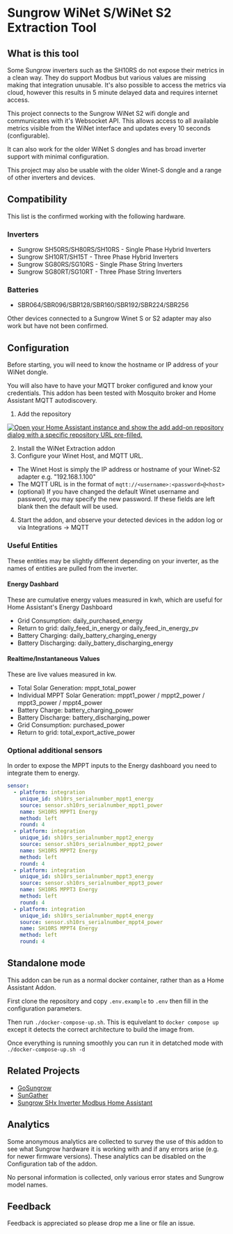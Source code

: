 # Sungrow WiNet S/WiNet S2 Extraction Tool

## What is this tool

Some Sungrow inverters such as the SH10RS do not expose their metrics in a clean way. They do support Modbus but various values are missing making that integration unusable. It's also possible to access the metrics via cloud, however this results in 5 minute delayed data and requires internet access.

This project connects to the Sungrow WiNet S2 wifi dongle and communicates with it's Websocket API. This allows access to all available metrics visible from the WiNet interface and updates every 10 seconds (configurable).

It can also work for the older WiNet S dongles and has broad inverter support with minimal configuration.

This project may also be usable with the older Winet-S dongle and a range of other inverters and devices.

## Compatibility

This list is the confirmed working with the following hardware.

### Inverters

- Sungrow SH50RS/SH80RS/SH10RS - Single Phase Hybrid Inverters
- Sungrow SH10RT/SH15T - Three Phase Hybrid Inverters
- Sungrow SG80RS/SG10RS - Single Phase String Inverters
- Sungrow SG80RT/SG10RT - Three Phase String Inverters

### Batteries

- SBR064/SBR096/SBR128/SBR160/SBR192/SBR224/SBR256

Other devices connected to a Sungrow Winet S or S2 adapter may also work but have not been confirmed.

## Configuration

Before starting, you will need to know the hostname or IP address of your WiNet dongle.

You will also have to have your MQTT broker configured and know your credentials. This addon has been tested with Mosquito broker and Home Assistant MQTT autodiscovery.

1. Add the repository

[![Open your Home Assistant instance and show the add add-on repository dialog with a specific repository URL pre-filled.](https://my.home-assistant.io/badges/supervisor_add_addon_repository.svg)](https://my.home-assistant.io/redirect/supervisor_add_addon_repository/?repository_url=https%3A%2F%2Fgithub.com%2FNickStallman%2Fhome-assistant-repo)

2. Install the WiNet Extraction addon
3. Configure your Winet Host, and MQTT URL.

- The Winet Host is simply the IP address or hostname of your Winet-S2 adapter e.g. "192.168.1.100"
- The MQTT URL is in the format of `mqtt://<username>:<password>@<host>`
- (optional) If you have changed the default Winet username and password, you may specify the new password. If these fields are left blank then the default will be used.

4. Start the addon, and observe your detected devices in the addon log or via Integrations -> MQTT

### Useful Entities

These entities may be slightly different depending on your inverter, as the names of entities are pulled from the inverter.

#### Energy Dashbard

These are cumulative energy values measured in kwh, which are useful for Home Assistant's Energy Dashboard

- Grid Consumption: daily_purchased_energy
- Return to grid: daily_feed_in_energy or daily_feed_in_energy_pv
- Battery Charging: daily_battery_charging_energy
- Battery Discharging: daily_battery_discharging_energy

#### Realtime/Instantaneous Values

These are live values measured in kw.

- Total Solar Generation: mppt_total_power
- Individual MPPT Solar Generation: mppt1_power / mppt2_power / mppt3_power / mppt4_power
- Battery Charge: battery_charging_power
- Battery Discharge: battery_discharging_power
- Grid Consumption: purchased_power
- Return to grid: total_export_active_power

### Optional additional sensors

In order to expose the MPPT inputs to the Energy dashboard you need to integrate them to energy.

```yaml
sensor:
  - platform: integration
    unique_id: sh10rs_serialnumber_mppt1_energy
    source: sensor.sh10rs_serialnumber_mppt1_power
    name: SH10RS MPPT1 Energy
    method: left
    round: 4
  - platform: integration
    unique_id: sh10rs_serialnumber_mppt2_energy
    source: sensor.sh10rs_serialnumber_mppt2_power
    name: SH10RS MPPT2 Energy
    method: left
    round: 4
  - platform: integration
    unique_id: sh10rs_serialnumber_mppt3_energy
    source: sensor.sh10rs_serialnumber_mppt3_power
    name: SH10RS MPPT3 Energy
    method: left
    round: 4
  - platform: integration
    unique_id: sh10rs_serialnumber_mppt4_energy
    source: sensor.sh10rs_serialnumber_mppt4_power
    name: SH10RS MPPT4 Energy
    method: left
    round: 4
```

## Standalone mode

This addon can be run as a normal docker container, rather than as a Home Assistant Addon.

First clone the repository and copy `.env.example` to `.env` then fill in the configuration parameters.

Then run `./docker-compose-up.sh`. This is equivelant to `docker compose up` except it detects the correct architecture to build the image from.

Once everything is running smoothly you can run it in detatched mode with `./docker-compose-up.sh -d`

## Related Projects

- [GoSungrow](https://github.com/MickMake/GoSungrow)
- [SunGather](https://github.com/bohdan-s/SunGather)
- [Sungrow SHx Inverter Modbus Home Assistant](https://github.com/mkaiser/Sungrow-SHx-Inverter-Modbus-Home-Assistant)

## Analytics

Some anonymous analytics are collected to survey the use of this addon to see what Sungrow hardware it is working with and if any errors arise (e.g. for newer firmware versions). These analytics can be disabled on the Configuration tab of the addon.

No personal information is collected, only various error states and Sungrow model names.

## Feedback

Feedback is appreciated so please drop me a line or file an issue.
